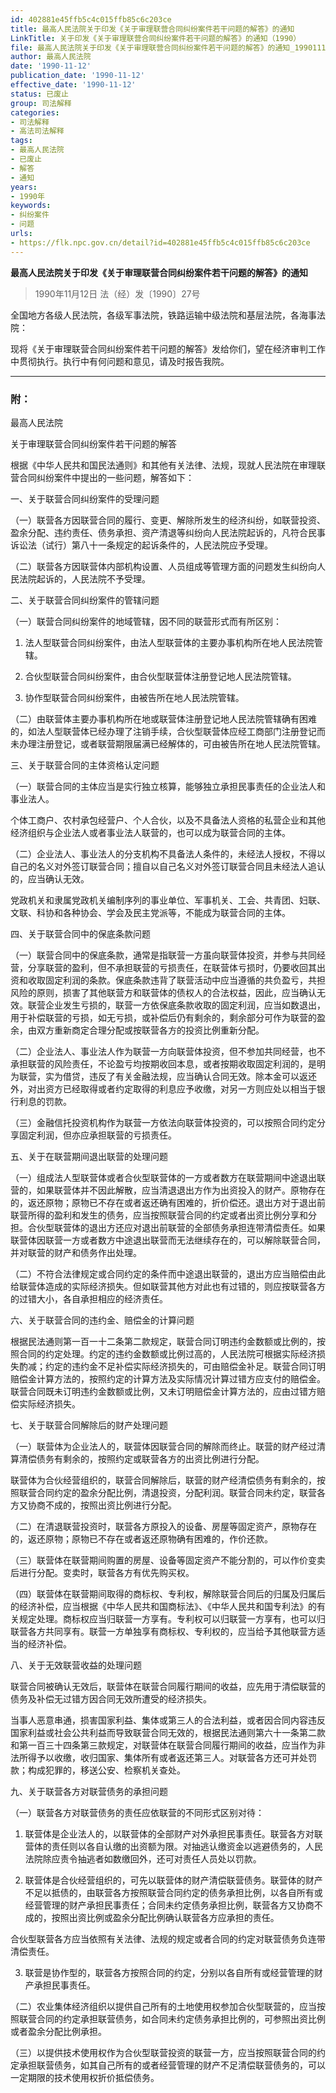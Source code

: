 ```yaml
---
id: 402881e45ffb5c4c015ffb85c6c203ce
title: 最高人民法院关于印发《关于审理联营合同纠纷案件若干问题的解答》的通知
LinkTitle: 关于印发《关于审理联营合同纠纷案件若干问题的解答》的通知（1990）
file: 最高人民法院关于印发《关于审理联营合同纠纷案件若干问题的解答》的通知_19901112_402881e45ffb5c4c015ffb85c6c203ce.docx
author: 最高人民法院
date: '1990-11-12'
publication_date: '1990-11-12'
effective_date: '1990-11-12'
status: 已废止
group: 司法解释
categories:
- 司法解释
- 高法司法解释
tags:
- 最高人民法院
- 已废止
- 解答
- 通知
years:
- 1990年
keywords:
- 纠纷案件
- 问题
urls:
- https://flk.npc.gov.cn/detail?id=402881e45ffb5c4c015ffb85c6c203ce
---
```


**最高人民法院关于印发《关于审理联营合同纠纷案件若干问题的解答》的通知**

> 1990年11月12日 法（经）发〔1990〕27号

全国地方各级人民法院，各级军事法院，铁路运输中级法院和基层法院，各海事法院：

现将《关于审理联营合同纠纷案件若干问题的解答》发给你们，望在经济审判工作中贯彻执行。执行中有何问题和意见，请及时报告我院。

---

### 附：

最高人民法院

关于审理联营合同纠纷案件若干问题的解答

根据《中华人民共和国民法通则》和其他有关法律、法规，现就人民法院在审理联营合同纠纷案件中提出的一些问题，解答如下：

一、关于联营合同纠纷案件的受理问题

（一）联营各方因联营合同的履行、变更、解除所发生的经济纠纷，如联营投资、盈余分配、违约责任、债务承担、资产清退等纠纷向人民法院起诉的，凡符合民事诉讼法（试行）第八十一条规定的起诉条件的，人民法院应予受理。

（二）联营各方因联营体内部机构设置、人员组成等管理方面的问题发生纠纷向人民法院起诉的，人民法院不予受理。

二、关于联营合同纠纷案件的管辖问题

（一）联营合同纠纷案件的地域管辖，因不同的联营形式而有所区别：

1. 法人型联营合同纠纷案件，由法人型联营体的主要办事机构所在地人民法院管辖。

2. 合伙型联营合同纠纷案件，由合伙型联营体注册登记地人民法院管辖。

3. 协作型联营合同纠纷案件，由被告所在地人民法院管辖。

（二）由联营体主要办事机构所在地或联营体注册登记地人民法院管辖确有困难的，如法人型联营体已经办理了注销手续，合伙型联营体应经工商部门注册登记而未办理注册登记，或者联营期限届满已经解体的，可由被告所在地人民法院管辖。

三、关于联营合同的主体资格认定问题

（一）联营合同的主体应当是实行独立核算，能够独立承担民事责任的企业法人和事业法人。

个体工商户、农村承包经营户、个人合伙，以及不具备法人资格的私营企业和其他经济组织与企业法人或者事业法人联营的，也可以成为联营合同的主体。

（二）企业法人、事业法人的分支机构不具备法人条件的，未经法人授权，不得以自己的名义对外签订联营合同；擅自以自己名义对外签订联营合同且未经法人追认的，应当确认无效。

党政机关和隶属党政机关编制序列的事业单位、军事机关、工会、共青团、妇联、文联、科协和各种协会、学会及民主党派等，不能成为联营合同的主体。

四、关于联营合同中的保底条款问题

（一）联营合同中的保底条款，通常是指联营一方虽向联营体投资，并参与共同经营，分享联营的盈利，但不承担联营的亏损责任，在联营体亏损时，仍要收回其出资和收取固定利润的条款。保底条款违背了联营活动中应当遵循的共负盈亏，共担风险的原则，损害了其他联营方和联营体的债权人的合法权益，因此，应当确认无效。联营企业发生亏损的，联营一方依保底条款收取的固定利润，应当如数退出，用于补偿联营的亏损，如无亏损，或补偿后仍有剩余的，剩余部分可作为联营的盈余，由双方重新商定合理分配或按联营各方的投资比例重新分配。

（二）企业法人、事业法人作为联营一方向联营体投资，但不参加共同经营，也不承担联营的风险责任，不论盈亏均按期收回本息，或者按期收取固定利润的，是明为联营，实为借贷，违反了有关金融法规，应当确认合同无效。除本金可以返还外，对出资方已经取得或者约定取得的利息应予收缴，对另一方则应处以相当于银行利息的罚款。

（三）金融信托投资机构作为联营一方依法向联营体投资的，可以按照合同约定分享固定利润，但亦应承担联营的亏损责任。

五、关于在联营期间退出联营的处理问题

（一）组成法人型联营体或者合伙型联营体的一方或者数方在联营期间中途退出联营的，如果联营体并不因此解散，应当清退退出方作为出资投入的财产。原物存在的，返还原物；原物已不存在或者返还确有困难的，折价偿还。退出方对于退出前联营所得的盈利和发生的债务，应当按照联营合同的约定或者出资比例分享和分担。合伙型联营体的退出方还应对退出前联营的全部债务承担连带清偿责任。如果联营体因联营一方或者数方中途退出联营而无法继续存在的，可以解除联营合同，并对联营的财产和债务作出处理。

（二）不符合法律规定或合同约定的条件而中途退出联营的，退出方应当赔偿由此给联营体造成的实际经济损失。但如联营其他方对此也有过错的，则应按联营各方的过错大小，各自承担相应的经济责任。

六、关于联营合同的违约金、赔偿金的计算问题

根据民法通则第一百一十二条第二款规定，联营合同订明违约金数额或比例的，按照合同的约定处理。约定的违约金数额或比例过高的，人民法院可根据实际经济损失酌减；约定的违约金不足补偿实际经济损失的，可由赔偿金补足。联营合同订明赔偿金计算方法的，按照约定的计算方法及实际情况计算过错方应支付的赔偿金。联营合同既未订明违约金数额或比例，又未订明赔偿金计算方法的，应由过错方赔偿实际经济损失。

七、关于联营合同解除后的财产处理问题

（一）联营体为企业法人的，联营体因联营合同的解除而终止。联营的财产经过清算清偿债务有剩余的，按照约定或联营各方的出资比例进行分配。

联营体为合伙经营组织的，联营合同解除后，联营的财产经清偿债务有剩余的，按照联营合同约定的盈余分配比例，清退投资，分配利润。联营合同未约定，联营各方又协商不成的，按照出资比例进行分配。

（二）在清退联营投资时，联营各方原投入的设备、房屋等固定资产，原物存在的，返还原物；原物已不存在或者返还原物确有困难的，作价还款。

（三）联营体在联营期间购置的房屋、设备等固定资产不能分割的，可以作价变卖后进行分配。变卖时，联营各方有优先购买权。

（四）联营体在联营期间取得的商标权、专利权，解除联营合同后的归属及归属后的经济补偿，应当根据《中华人民共和国商标法》、《中华人民共和国专利法》的有关规定处理。商标权应当归联营一方享有。专利权可以归联营一方享有，也可以归联营各方共同享有。联营一方单独享有商标权、专利权的，应当给予其他联营方适当的经济补偿。

八、关于无效联营收益的处理问题

联营合同被确认无效后，联营体在联营合同履行期间的收益，应先用于清偿联营的债务及补偿无过错方因合同无效所遭受的经济损失。

当事人恶意串通，损害国家利益、集体或第三人的合法利益，或者因合同内容违反国家利益或社会公共利益而导致联营合同无效的，根据民法通则第六十一条第二款和第一百三十四条第三款规定，对联营体在联营合同履行期间的收益，应当作为非法所得予以收缴，收归国家、集体所有或者返还第三人。对联营各方还可并处罚款；构成犯罪的，移送公安、检察机关查处。

九、关于联营各方对联营债务的承担问题

（一）联营各方对联营债务的责任应依联营的不同形式区别对待：

1. 联营体是企业法人的，以联营体的全部财产对外承担民事责任。联营各方对联营体的责任则以各自认缴的出资额为限。对抽逃认缴资金以逃避债务的，人民法院除应责令抽逃者如数缴回外，还可对责任人员处以罚款。

2. 联营体是合伙经营组织的，可先以联营体的财产清偿联营债务。联营体的财产不足以抵债的，由联营各方按照联营合同约定的债务承担比例，以各自所有或经营管理的财产承担民事责任；合同未约定债务承担比例，联营各方又协商不成的，按照出资比例或盈余分配比例确认联营各方应承担的责任。

合伙型联营各方应当依照有关法律、法规的规定或者合同的约定对联营债务负连带清偿责任。

3. 联营是协作型的，联营各方按照合同的约定，分别以各自所有或经营管理的财产承担民事责任。

（二）农业集体经济组织以提供自己所有的土地使用权参加合伙型联营的，应当按照联营合同的约定承担联营债务，如合同未约定债务承担比例的，可参照出资比例或者盈余分配比例承担。

（三）以提供技术使用权作为合伙型联营投资的联营一方，应当按照联营合同的约定承担联营债务，如其自己所有的或者经营管理的财产不足清偿联营债务的，可以一定期限的技术使用权折价抵偿债务。
